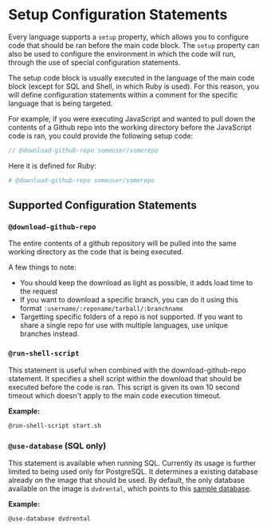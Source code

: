# Setup Configuration Statements

Every language supports a `setup` property, which allows you to configure code that should be ran before the main code block.
The `setup` property can also be used to configure the environment in which the code will run, through the use of special
configuration statements. 

The setup code block is usually executed in the language of the main code block (except for SQL and Shell, in which Ruby is used).
For this reason, you will define configuration statements within a comment for the specific language that is being targeted. 

For example, if you were executing JavaScript and wanted to pull down the contents of a Github repo into the working directory
before the JavaScript code is ran, you could provide the following setup code:
 
```javascript
// @download-github-repo someuser/somerepo
```

Here it is defined for Ruby:
```ruby
# @download-github-repo someuser/somerepo
```

## Supported Configuration Statements

### `@download-github-repo`

The entire contents of a github repository will be pulled into the same working directory as the code that is being executed.

A few things to note:

- You should keep the download as light as possible, it adds load time to the request
- If you want to download a specific branch, you can do it using this format `:username/:reponame/tarball/:branchname`
- Targetting specific folders of a repo is not supported. If you want to share a single repo for use with multiple languages, use unique branches instead.


### `@run-shell-script`

This statement is useful when combined with the download-github-repo statement. It specifies a shell script within the 
download that should be executed before the code is ran. This script is given its own 10 second timeout which doesn't 
apply to the main code execution timeout.

**Example:**

```
@run-shell-script start.sh
```

### `@use-database` (SQL only)

This statement is available when running SQL. Currently its usage is further limited to being used only for PostgreSQL.
It determines a existing database already on the image that should be used. By default, the only database available on 
the image is `dvdrental`, which points to this [sample database](http://www.postgresqltutorial.com/postgresql-sample-database/).
 
**Example:**

```
@use-database dvdrental
```
